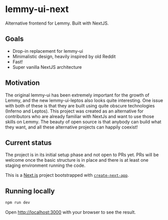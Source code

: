 # lemmy-ui-next
Alternative frontend for Lemmy. Built with NextJS.

## Goals

* Drop-in replacement for lemmy-ui
* Minimalistic design, heavily inspired by old Reddit
* Fast!
* Super vanilla NextJS architecture

## Motivation

The original lemmy-ui has been extremely important for the growth of Lemmy, and the new lemmy-ui-leptos also looks quite interesting. One issue with both of these is that they are built using quite obscure technologies (Inferno and Leptos). This project was created as an alternative for contributors who are already familiar with NextJs and want to use those skills on Lemmy. The beauty of open source is that anybody can build what they want, and all these alternative projects can happily coexist! 

## Current status

The project is in its initial setup phase and not open to PRs yet. PRs will be welcome once the basic structure is in place and there is at least one staging environment running the code.

This is a [Next.js](https://nextjs.org/) project bootstrapped with [`create-next-app`](https://github.com/vercel/next.js/tree/canary/packages/create-next-app).

## Running locally

```bash
npm run dev
```

Open [http://localhost:3000](http://localhost:3000) with your browser to see the result.
